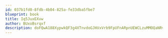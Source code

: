 ```yaml
---
id: 037b1fd0-8fdb-4b04-825a-fe33dba5fbe7
blueprint: book
title: Iq5JuxEXvw
author: BUxoBsrqxf
description: doFQwA188XypwkQF3g4XTnvdoGJHVxVrb9FpUFnARpnUEWCLzuMMOQaNRvqBFWm1CC49bw6oiUgJfMwX5IUlDX7sKOnG2DkqcUVU
---
```

